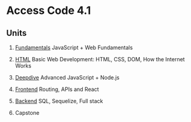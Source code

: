 # <b>Access Code 4.1</b>

## Units 

1. [Fundamentals](units/fundamentals/README.md)
   JavaScript + Web Fundamentals

2. [HTML](units/html/README.md)
   Basic Web Development: HTML, CSS, DOM, How the Internet Works

3. [Deepdive](units/deepdive/README.md)
   Advanced JavaScript + Node.js

4. [Frontend](units/react/README.md)
   Routing, APIs and React

5. [Backend](units/backend/README.md)
   SQL, Sequelize, Full stack

6. Capstone
